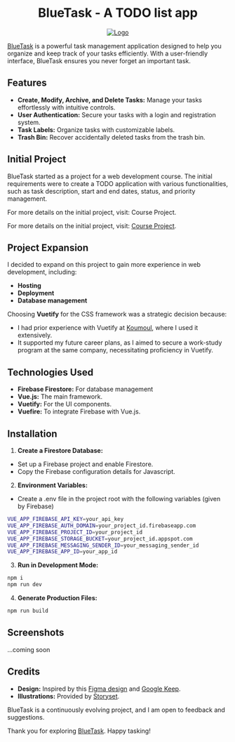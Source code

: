<div align="center">

# BlueTask - A TODO list app

[![Logo](https://github.com/BatLeDev/bluetask-webapp/blob/master/src/assets/logo.png)](bluetask.batledev.com)

</div>

[BlueTask](bluetask.batledev.com) is a powerful task management application designed to help you organize and keep track of your tasks efficiently. With a user-friendly interface, BlueTask ensures you never forget an important task.

## Features
- **Create, Modify, Archive, and Delete Tasks:** Manage your tasks effortlessly with intuitive controls.
- **User Authentication:** Secure your tasks with a login and registration system.
- **Task Labels:** Organize tasks with customizable labels.
- **Trash Bin:** Recover accidentally deleted tasks from the trash bin.

## Initial Project
BlueTask started as a project for a web development course. The initial requirements were to create a TODO application with various functionalities, such as task description, start and end dates, status, and priority management.

For more details on the initial project, visit: Course Project.
  
For more details on the initial project, visit: [Course Project](https://matthieu495.gitlab.io/r4.a.10/section/tp4/).

## Project Expansion
I decided to expand on this project to gain more experience in web development, including:
- **Hosting**
- **Deployment**
- **Database management**

Choosing **Vuetify** for the CSS framework was a strategic decision because:
- I had prior experience with Vuetify at [Koumoul](http://https://koumoul.com/), where I used it extensively.
- It supported my future career plans, as I aimed to secure a work-study program at the same company, necessitating proficiency in Vuetify.

## Technologies Used
- **Firebase Firestore:** For database management
- **Vue.js:** The main framework.
- **Vuetify:** For the UI components.
- **Vuefire:** To integrate Firebase with Vue.js.

## Installation
1. **Create a Firestore Database:**
- Set up a Firebase project and enable Firestore.
- Copy the Firebase configuration details for Javascript.

2. **Environment Variables:**
- Create a .env file in the project root with the following variables (given by Firebase)
```bash
VUE_APP_FIREBASE_API_KEY=your_api_key
VUE_APP_FIREBASE_AUTH_DOMAIN=your_project_id.firebaseapp.com
VUE_APP_FIREBASE_PROJECT_ID=your_project_id
VUE_APP_FIREBASE_STORAGE_BUCKET=your_project_id.appspot.com
VUE_APP_FIREBASE_MESSAGING_SENDER_ID=your_messaging_sender_id
VUE_APP_FIREBASE_APP_ID=your_app_id
```

3. **Run in Development Mode:**
```bash
npm i
npm run dev
```

4. **Generate Production Files:**
```bash
npm run build
```

## Screenshots
...coming soon

## Credits
- **Design:** Inspired by this [Figma design](https://www.figma.com/community/file/1336799126437101680) and [Google Keep](https://keep.google.com/u/0/#home).
- **Illustrations:** Provided by [Storyset](https://storyset.com).

BlueTask is a continuously evolving project, and I am open to feedback and suggestions.

Thank you for exploring [BlueTask](bluetask.batledev.com). Happy tasking!
